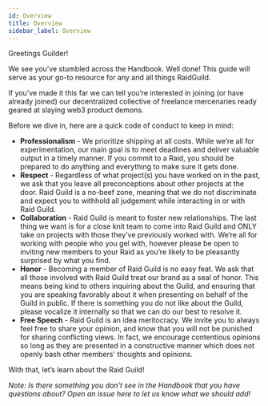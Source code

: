 ```yaml
---
id: Overview
title: Overview
sidebar_label: Overview
---
```


Greetings Guilder!

We see you’ve stumbled across the Handbook. Well done! This guide will serve as your go-to resource for any and all things RaidGuild. 


If you’ve made it this far we can tell you’re interested in joining (or have already joined) our decentralized collective of freelance mercenaries ready geared at slaying web3 product demons.

Before we dive in, here are a quick code of conduct to keep in mind:

  * **Professionalism** - We prioritize shipping at all costs. While we’re all for experimentation, our main goal is to meet deadlines and deliver valuable output in a timely manner. If you commit to a Raid, you should be prepared to do anything and everything to make sure it gets done.
  * **Respect** - Regardless of what project(s) you have worked on in the past, we ask that you leave all preconceptions about other projects at the door. Raid Guild is a no-beef zone, meaning that we do not discriminate and expect you to withhold all judgement while interacting in or with Raid Guild.
  * **Collaboration** - Raid Guild is meant to foster new relationships. The last thing we want is for a close knit team to come into Raid Guild and ONLY take on projects with those they’ve previously worked with. We’re all for working with people who you gel with, however please be open to inviting new members to your Raid as you’re likely to be pleasantly surprised by what you find.
  * **Honor** - Becoming a member of Raid Guild is no easy feat. We ask that all those involved with Raid Guild treat our brand as a seal of honor. This means being kind to others inquiring about the Guild, and ensuring that you are speaking favorably about it when presenting on behalf of the Guild in public. If there is something you do not like about the Guild, please vocalize it internally so that we can do our best to resolve it.
  * **Free Speech** - Raid Guild is an idea meritocracy. We invite you to always feel free to share your opinion, and know that you will not be punished for sharing conflicting views. In fact, we encourage contentious opinions so long as they are presented in a constructive manner which does not openly bash other members' thoughts and opinions. 

With that, let’s learn about the Raid Guild!

_Note: Is there something you don’t see in the Handbook that you have questions about? Open an issue here to let us know what we should add!_
